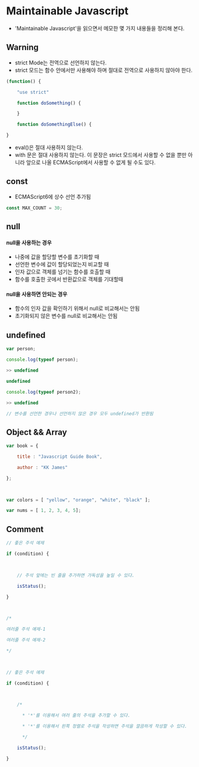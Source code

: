 # Maintainable Javascript

* 'Maintainable Javascript'을 읽으면서 메모한 몇 가지 내용들을 정리해 본다.



## Warning

* strict Mode는 전역으로 선언하지 않는다.
* strict 모드는 함수 안에서만 사용해야 하며 절대로 전역으로 사용하지 않아야 한다.

```javascript
(function() {

    "use strict"

    function doSomething() {

    }

    function doSomethingElse() {

}
```

* eval()은 절대 사용하지 않는다.
* with 문은 절대 사용하지 않는다. 이 문장은 strict 모드에서 사용할 수 없을 뿐만 아니라 앞으로 나올 ECMAScript에서 사용할 수 없게 될 수도 있다.



## const

* ECMAScript6에 상수 선언 추가됨

```javascript
const MAX_COUNT = 30;
```



## null

####  null을 사용하는 경우

* 나중에 값을 할당할 변수를 초기화할 때
* 선언한 변수에 값이 할당되었는지 비교할 때
* 인자 값으로 객체를 넘기는 함수를 호출할 때
* 함수를 호출한 곳에서 반환값으로 객체를 기대할때

#### null을 사용하면 안되는 경우

* 함수의 인자 값을 확인하기 위해서 null로 비교해서는 안됨
* 초기화되지 않은 변수를 null로 비교해서는 안됨



## undefined

```javascript
var person;

console.log(typeof person);

>> undefined

undefined

console.log(typeof person2);

>> undefined

// 변수를 선언한 경우나 선언하지 않은 경우 모두 undefined가 반환됨
```



## Object && Array

```javascript
var book = {

    title : "Javascript Guide Book",

    author : "KK James"

};

​

var colors = [ "yellow", "orange", "white", "black" ];

var nums = [ 1, 2, 3, 4, 5];
```



## Comment

```javascript
// 좋은 주석 예제

if (condition) {

    

    // 주석 앞에는 빈 줄을 추가하면 가독성을 높일 수 있다.

    isStatus();

}

​

/* 

여러줄 주석 예제-1

여러줄 주석 예제-2

*/

​

// 좋은 주석 예제

if (condition) {

    

    /*

      * '*'를 이용해서 여러 줄의 주석을 추가할 수 있다.

      * '*'를 이용해서 왼쪽 정렬로 주석을 작성하면 주석을 깔끔하게 작성할 수 있다.

      */

    isStatus();

} 
```

